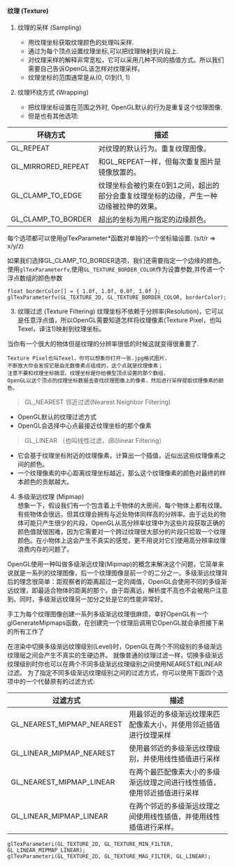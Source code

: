 #### 纹理 (Texture)


1. 纹理的采样 (Sampling)
    - 用纹理坐标获取纹理颜色的处理叫采样.
    - 通过为每个顶点设置纹理坐标,可以把纹理映射到片段上.
    - 对纹理采样的解释非常宽松，它可以采用几种不同的插值方式。所以我们需要自己告诉OpenGL该怎样对纹理采样。
    - 纹理坐标的范围通常是从(0, 0)到(1, 1)

2. 纹理环绕方式 (Wrapping)
    - 把纹理坐标设置在范围之外时, OpenGL默认的行为是重复这个纹理图像.
    - 但是也有其他选项:

| 环绕方式 | 描述 |
| --- | --- |
| GL_REPEAT | 对纹理的默认行为。重复纹理图像。|
| GL_MIRRORED_REPEAT | 和GL_REPEAT一样，但每次重复图片是镜像放置的。|
| GL_CLAMP_TO_EDGE | 纹理坐标会被约束在0到1之间，超出的部分会重复纹理坐标的边缘，产生一种边缘被拉伸的效果。|
| GL_CLAMP_TO_BORDER |超出的坐标为用户指定的边缘颜色。|

每个选项都可以使用glTexParameter*函数对单独的一个坐标轴设置. (s/t/r => x/y/z)

如果我们选择GL_CLAMP_TO_BORDER选项，我们还需要指定一个边缘的颜色。
使用`glTexParameterfv`,使用`GL_TEXTURE_BORDER_COLOR`作为设置参数,并传递一个浮点数组的颜色参数
```asciidoc
float borderColor[] = { 1.0f, 1.0f, 0.0f, 1.0f };
glTexParameterfv(GL_TEXTURE_2D, GL_TEXTURE_BORDER_COLOR, borderColor);
```  


3. 纹理过滤 (Texture Filtering) 
纹理坐标不依赖于分辨率(Resolution)，它可以是任意浮点值，所以OpenGL需要知道怎样将纹理像素(Texture Pixel，也叫Texel，译注1)映射到纹理坐标。

当你有一个很大的物体但是纹理的分辨率很低的时候这就变得很重要了.
```asciidoc
Texture Pixel也叫Texel，你可以想象你打开一张.jpg格式图片， 
不断放大你会发现它是由无数像素点组成的，这个点就是纹理像素； 
注意不要和纹理坐标搞混，纹理坐标是你给模型顶点设置的那个数组，
OpenGL以这个顶点的纹理坐标数据去查找纹理图像上的像素，然后进行采样提取纹理像素的颜色。
```
> GL_NEAREST 邻近过滤(Nearest Neighbor Filtering)
   - OpenGL默认的纹理过滤方式
   - OpenGL会选择中心点最接近纹理坐标的那个像素

>GL_LINEAR （也叫线性过滤，(Bi)linear Filtering）   
   - 它会基于纹理坐标附近的纹理像素，计算出一个插值，近似出这些纹理像素之间的颜色。
   - 一个纹理像素的中心距离纹理坐标越近，那么这个纹理像素的颜色对最终的样本颜色的贡献越大。
   
   
   
4. 多级渐远纹理 (Mipmap)  
想象一下，假设我们有一个包含着上千物体的大房间，每个物体上都有纹理。有些物体会很远，但其纹理会拥有与近处物体同样高的分辨率。由于远处的物体可能只产生很少的片段，OpenGL从高分辨率纹理中为这些片段获取正确的颜色值就很困难，因为它需要对一个跨过纹理很大部分的片段只拾取一个纹理颜色。在小物体上这会产生不真实的感觉，更不用说对它们使用高分辨率纹理浪费内存的问题了。


OpenGL使用一种叫做多级渐远纹理(Mipmap)的概念来解决这个问题，它简单来说就是一系列的纹理图像，后一个纹理图像是前一个的二分之一。多级渐远纹理背后的理念很简单：距观察者的距离超过一定的阈值，OpenGL会使用不同的多级渐远纹理，即最适合物体的距离的那个。由于距离远，解析度不高也不会被用户注意到。同时，多级渐远纹理另一加分之处是它的性能非常好。

手工为每个纹理图像创建一系列多级渐远纹理很麻烦，幸好OpenGL有一个glGenerateMipmaps函数，在创建完一个纹理后调用它OpenGL就会承担接下来的所有工作了


在渲染中切换多级渐远纹理级别(Level)时，OpenGL在两个不同级别的多级渐远纹理层之间会产生不真实的生硬边界。
就像普通的纹理过滤一样，切换多级渐远纹理级别时你也可以在两个不同多级渐远纹理级别之间使用NEAREST和LINEAR过滤。
为了指定不同多级渐远纹理级别之间的过滤方式，你可以使用下面四个选项中的一个代替原有的过滤方式:

| 过滤方式 | 描述 |
| --- | --- |
| GL_NEAREST_MIPMAP_NEAREST | 用最邻近的多级渐远纹理来匹配像素大小，并使用邻近插值进行纹理采样|
| GL_LINEAR_MIPMAP_NEAREST | 使用最邻近的多级渐远纹理级别，并使用线性插值进行采样|
| GL_NEAREST_MIPMAP_LINEAR | 在两个最匹配像素大小的多级渐远纹理之间进行线性插值，使用邻近插值进行采样|
| GL_LINEAR_MIPMAP_LINEAR |在两个邻近的多级渐远纹理之间使用线性插值，并使用线性插值进行采样。|

```asciidoc
glTexParameteri(GL_TEXTURE_2D, GL_TEXTURE_MIN_FILTER, GL_LINEAR_MIPMAP_LINEAR);
glTexParameteri(GL_TEXTURE_2D, GL_TEXTURE_MAG_FILTER, GL_LINEAR);
```
